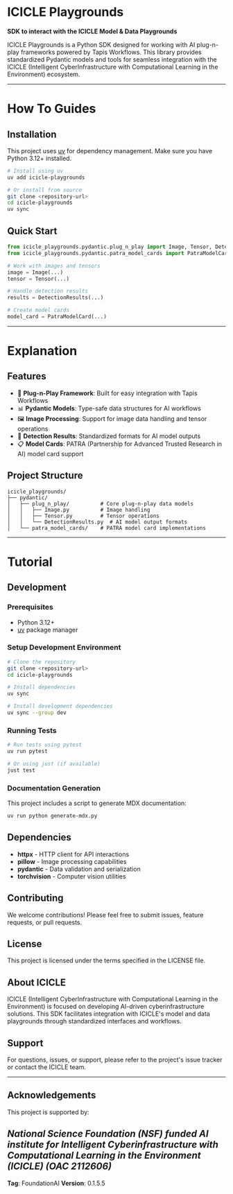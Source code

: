 # ICICLE Playgrounds

**SDK to interact with the ICICLE Model & Data Playgrounds**

ICICLE Playgrounds is a Python SDK designed for working with AI plug-n-play frameworks powered by Tapis Workflows. This library provides standardized Pydantic models and tools for seamless integration with the ICICLE (Intelligent CyberInfrastructure with Computational Learning in the Environment) ecosystem.

---

# How To Guides

## Installation

This project uses [uv](https://github.com/astral-sh/uv) for dependency management. Make sure you have Python 3.12+ installed.

```bash
# Install using uv
uv add icicle-playgrounds

# Or install from source
git clone <repository-url>
cd icicle-playgrounds
uv sync
```

## Quick Start

```python
from icicle_playgrounds.pydantic.plug_n_play import Image, Tensor, DetectionResults
from icicle_playgrounds.pydantic.patra_model_cards import PatraModelCard

# Work with images and tensors
image = Image(...)
tensor = Tensor(...)

# Handle detection results
results = DetectionResults(...)

# Create model cards
model_card = PatraModelCard(...)
```

---

# Explanation
## Features

- 🔧 **Plug-n-Play Framework**: Built for easy integration with Tapis Workflows
- 📊 **Pydantic Models**: Type-safe data structures for AI workflows
- 🖼️ **Image Processing**: Support for image data handling and tensor operations
- 🎯 **Detection Results**: Standardized formats for AI model outputs
- 📋 **Model Cards**: PATRA (Partnership for Advanced Trusted Research in AI) model card support
## Project Structure

```
icicle_playgrounds/
├── pydantic/
│   ├── plug_n_play/          # Core plug-n-play data models
│   │   ├── Image.py          # Image handling
│   │   ├── Tensor.py         # Tensor operations
│   │   └── DetectionResults.py  # AI model output formats
│   └── patra_model_cards/    # PATRA model card implementations
```

---

# Tutorial

## Development

### Prerequisites

- Python 3.12+
- [uv](https://github.com/astral-sh/uv) package manager

### Setup Development Environment

```bash
# Clone the repository
git clone <repository-url>
cd icicle-playgrounds

# Install dependencies
uv sync

# Install development dependencies
uv sync --group dev
```

### Running Tests

```bash
# Run tests using pytest
uv run pytest

# Or using just (if available)
just test
```

### Documentation Generation

This project includes a script to generate MDX documentation:

```bash
uv run python generate-mdx.py
```

## Dependencies

- **httpx** - HTTP client for API interactions
- **pillow** - Image processing capabilities
- **pydantic** - Data validation and serialization
- **torchvision** - Computer vision utilities

## Contributing

We welcome contributions! Please feel free to submit issues, feature requests, or pull requests.

## License

This project is licensed under the terms specified in the LICENSE file.

## About ICICLE

ICICLE (Intelligent CyberInfrastructure with Computational Learning in the Environment) is focused on developing AI-driven cyberinfrastructure solutions. This SDK facilitates integration with ICICLE's model and data playgrounds through standardized interfaces and workflows.

## Support

For questions, issues, or support, please refer to the project's issue tracker or contact the ICICLE team.

---

## Acknowledgements

This project is supported by:

*National Science Foundation (NSF) funded AI institute for Intelligent Cyberinfrastructure with Computational Learning in the Environment (ICICLE) (OAC 2112606)*
---
**Tag**: FoundationAI
**Version**: 0.1.5.5

